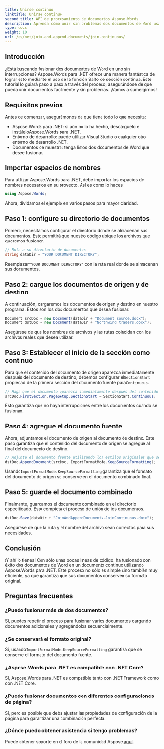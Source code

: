 ```yaml
---
title: Unirse continuo
linktitle: Unirse continuo
second_title: API de procesamiento de documentos Aspose.Words
description: Aprenda cómo unir sin problemas dos documentos de Word usando Aspose.Words para .NET. Siga nuestra guía paso a paso para una combinación de documentos fluida y eficiente.
type: docs
weight: 10
url: /es/net/join-and-append-documents/join-continuous/
---
```

## Introducción

¿Está buscando fusionar dos documentos de Word en uno sin interrupciones? Aspose.Words para .NET ofrece una manera fantástica de lograr esto mediante el uso de la función Salto de sección continua. Este tutorial lo guiará paso a paso a través del proceso, asegurándose de que pueda unir documentos fácilmente y sin problemas. ¡Vamos a sumergirnos!

## Requisitos previos

Antes de comenzar, asegurémonos de que tiene todo lo que necesita:

-  Aspose.Words para .NET: si aún no lo ha hecho, descárguelo e instálelo[Aspose.Words para .NET](https://releases.aspose.com/words/net/).
- Entorno de desarrollo: puede utilizar Visual Studio o cualquier otro entorno de desarrollo .NET.
- Documentos de muestra: tenga listos dos documentos de Word que desee fusionar.

## Importar espacios de nombres

Para utilizar Aspose.Words para .NET, debe importar los espacios de nombres necesarios en su proyecto. Así es como lo haces:

```csharp
using Aspose.Words;
```

Ahora, dividamos el ejemplo en varios pasos para mayor claridad.

## Paso 1: configure su directorio de documentos

Primero, necesitamos configurar el directorio donde se almacenan sus documentos. Esto permitirá que nuestro código ubique los archivos que queremos fusionar.

```csharp
// Ruta a su directorio de documentos
string dataDir = "YOUR DOCUMENT DIRECTORY";
```

 Reemplazar`"YOUR DOCUMENT DIRECTORY"` con la ruta real donde se almacenan sus documentos.

## Paso 2: cargue los documentos de origen y de destino

A continuación, cargaremos los documentos de origen y destino en nuestro programa. Estos son los dos documentos que desea fusionar.

```csharp
Document srcDoc = new Document(dataDir + "Document source.docx");
Document dstDoc = new Document(dataDir + "Northwind traders.docx");
```

Asegúrese de que los nombres de archivos y las rutas coincidan con los archivos reales que desea utilizar.

## Paso 3: Establecer el inicio de la sección como continuo

 Para que el contenido del documento de origen aparezca inmediatamente después del documento de destino, debemos configurar el`SectionStart` propiedad de la primera sección del documento fuente para`Continuous`.

```csharp
// Haga que el documento aparezca inmediatamente después del contenido del documento de destino.
srcDoc.FirstSection.PageSetup.SectionStart = SectionStart.Continuous;
```

Esto garantiza que no haya interrupciones entre los documentos cuando se fusionan.

## Paso 4: agregue el documento fuente

Ahora, adjuntamos el documento de origen al documento de destino. Este paso garantiza que el contenido del documento de origen se agregue al final del documento de destino.

```csharp
// Adjunte el documento fuente utilizando los estilos originales que se encuentran en el documento fuente.
dstDoc.AppendDocument(srcDoc, ImportFormatMode.KeepSourceFormatting);
```

 Usando`ImportFormatMode.KeepSourceFormatting` garantiza que el formato del documento de origen se conserve en el documento combinado final.

## Paso 5: guarde el documento combinado

Finalmente, guardamos el documento combinado en el directorio especificado. Esto completa el proceso de unión de los documentos.

```csharp
dstDoc.Save(dataDir + "JoinAndAppendDocuments.JoinContinuous.docx");
```

Asegúrese de que la ruta y el nombre del archivo sean correctos para sus necesidades.

## Conclusión

¡Y ahí lo tienes! Con sólo unas pocas líneas de código, ha fusionado con éxito dos documentos de Word en un documento continuo utilizando Aspose.Words para .NET. Este proceso no sólo es simple sino también muy eficiente, ya que garantiza que sus documentos conserven su formato original.

## Preguntas frecuentes

### ¿Puedo fusionar más de dos documentos?
Sí, puedes repetir el proceso para fusionar varios documentos cargando documentos adicionales y agregándolos secuencialmente.

### ¿Se conservará el formato original?
 Sí, usando`ImportFormatMode.KeepSourceFormatting` garantiza que se conserve el formato del documento fuente.

### ¿Aspose.Words para .NET es compatible con .NET Core?
Sí, Aspose.Words para .NET es compatible tanto con .NET Framework como con .NET Core.

### ¿Puedo fusionar documentos con diferentes configuraciones de página?
Sí, pero es posible que deba ajustar las propiedades de configuración de la página para garantizar una combinación perfecta.

### ¿Dónde puedo obtener asistencia si tengo problemas?
 Puede obtener soporte en el foro de la comunidad Aspose.[aquí](https://forum.aspose.com/c/words/8).